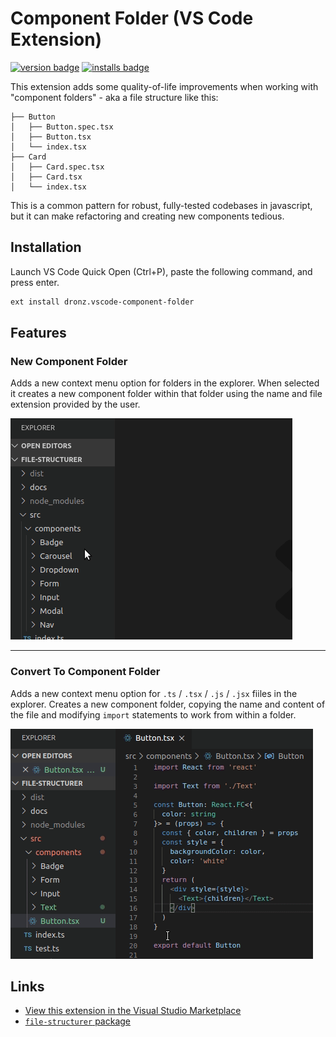 # Component Folder (VS Code Extension)

[![version badge](https://vsmarketplacebadge.apphb.com/version/dronz.vscode-component-folder.svg)](https://marketplace.visualstudio.com/items?itemName=dronz.vscode-component-folder)
[![installs badge](https://vsmarketplacebadge.apphb.com/installs/dronz.vscode-component-folder.svg)](https://marketplace.visualstudio.com/items?itemName=dronz.vscode-component-folder)


This extension adds some quality-of-life improvements when working with "component folders" - aka a file structure like this:

```
├── Button
│   ├── Button.spec.tsx
│   ├── Button.tsx
│   └── index.tsx
├── Card
│   ├── Card.spec.tsx
│   ├── Card.tsx
│   └── index.tsx
```

This is a common pattern for robust, fully-tested codebases in javascript, but it can make refactoring and creating new components tedious.

## Installation

Launch VS Code Quick Open (Ctrl+P), paste the following command, and press enter.

```sh
ext install dronz.vscode-component-folder
```

## Features

### New Component Folder

Adds a new context menu option for folders in the explorer. When selected it creates a new component folder within that folder using the name and file extension provided by the user.

![New Component Folder animation](images/NewComponentFolder.gif)

---

### Convert To Component Folder

Adds a new context menu option for `.ts` / `.tsx` / `.js` / `.jsx` fiiles in the explorer. Creates a new component folder, copying the name and content of the file and modifying `import` statements to work from within a folder.

![Convert To Component Folder animation](images/ConvertToComponentFolder.gif)

## Links

- [View this extension in the Visual Studio Marketplace](https://marketplace.visualstudio.com/items?itemName=dronz.vscode-component-folder&ssr=false#overview)
- [`file-structurer` package](https://www.npmjs.com/package/file-structurer)
